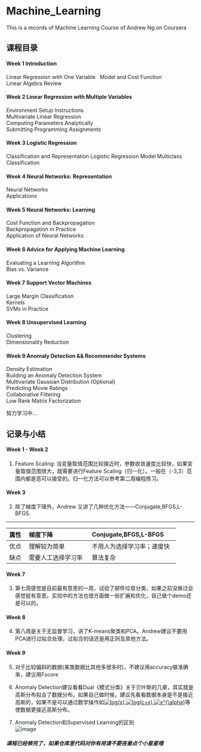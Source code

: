 # Machine_Learning
This is a records of Machine Learning Course of Andrew Ng on Coursera  

## 课程目录
#### Week 1 Introduction  
Linear Regression with One Variable  
Model and Cost Function  
Linear Algebra Review  
#### Week 2 Linear Regression with Multiple Variables  
Environment Setup Instructions  
Multivariate Linear Regression  
Computing Parameters Analytically  
Submitting Programming Assignments  
#### Week 3 Logistic Regression  
Classification and Representation
Logistic Regression Model
Multiclass Classification  
#### Week 4 Neural Networks: Representation
Neural Networks  
Applications  
#### Week 5 Neural Networks: Learning
Cost Function and Backpropagation  
Backpropagation in Practice  
Application of Neural Networks  
#### Week 6 Advice for Applying Machine Learning  
Evaluating a Learning Algorithm  
Bias vs. Variance  
#### Week 7 Support Vector Machines  
Large Margin Classification  
Kernels  
SVMs in Practice  
#### Week 8 Unsupervised Learning  
Clustering  
Dimensionality Reduction  
#### Week 9 Anomaly Detection && Recommender Systems
Density Estimation  
Building an Anomaly Detection System  
Multivariate Gaussian Distribution (Optional)  
Predicting Movie Ratings  
Collaborative Filtering  
Low Rank Matrix Factorization  


努力学习中...  

## 记录与小结  
#### Week 1 - Week 2  
1. Feature Scaling: 当变量取值范围比较接近时，参数收敛速度比较快，如果变量取值范围很大，就需要进行Feature Scaling（归一化）。一般在（-3,3）范围内都是恶可以接受的。归一化方法可以参考第二周编程练习。 
#### Week 3 
2. 除了梯度下降外，Andrew 又讲了几种优化方法——Conjugate,BFGS,L-BFGS.
--------

| 属性   | 梯度下降| Conjugate,BFGS,L-BFGS  |
| :------------ |:--------------| :-----|
| 优点   | 理解较为简单   | 不用人为选择学习率；速度快   |
| 缺点   |需要人工选择学习率   |  算法复杂   |  
#### Week 7
3. 第七周感觉是目前最有意思的一周，试验了邮件垃圾分类，如果之前没做过会感觉挺有意思。实验中的方法也很方面做一些扩展和优化，自己做个demo还是可以的。
#### Week 8
4. 第八周是关于无监督学习，讲了K-means聚类和PCA。Andrew建议不要用PCA进行过拟合处理，过拟合的话还是用正则及其他方法。
#### Week 9
5. 对于比较偏斜的数据(某类数据比其他多很多时)，不建议用accuracy做准确率，建议用Fscore  
6. Anomaly Detection建议看看Dual《模式分类》关于贝叶斯的几章，其实就是高斯分布拟合了数据分布。如果自己做时候，建议先看看数据本身是不是接近高斯的，如果不是可以通过数学操作如<a href="https://www.codecogs.com/eqnedit.php?latex=log(x)" target="_blank"><img src="https://latex.codecogs.com/gif.latex?log(x)" title="log(x)" /></a>,<a href="https://www.codecogs.com/eqnedit.php?latex=log(c&plus;x)" target="_blank"><img src="https://latex.codecogs.com/gif.latex?log(c&plus;x)" title="log(c+x)" /></a>,<a href="https://www.codecogs.com/eqnedit.php?latex=x^{\alpha}" target="_blank"><img src="https://latex.codecogs.com/gif.latex?x^{\alpha}" title="x^{\alpha}" /></a>等使数据更接近高斯分布。

7. Anomaly Detection和Supervised Learning的区别  
![image](https://github.com/JudasDie/Machine_Learning_Stanford/raw/master/images/Anomaly.png) 

##### 课程已经修完了，如果仓库里代码对你有用请不要吝啬点个小星星哦

